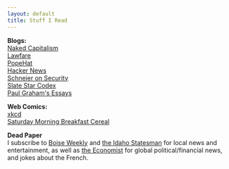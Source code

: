 ```yaml
---
layout: default
title: Stuff I Read
---
```


**Blogs:**  
[Naked Capitalism](http://www.nakedcapitalism.com/)  
[Lawfare](https://lawfareblog.com/)  
[PopeHat](https://www.popehat.com/)  
[Hacker News](https://news.ycombinator.com/")  
[Schneier on Security](https://www.schneier.com/")  
[Slate Star Codex](http://slatestarcodex.com/)  
[Paul Graham's Essays](http://paulgraham.com/articles.html)  

**Web Comics:**  
[xkcd](https://xkcd.com/)  
[Saturday Morning Breakfast Cereal](http://smbc-comics.com/)

**Dead Paper**  
I subscribe to [Boise Weekly](http://www.boiseweekly.com/) and [the Idaho Statesman](http://www.idahostatesman.com/) for local news and entertainment, as well as [the Economist](http://www.economist.com/) for global political/financial news, and jokes about the French.